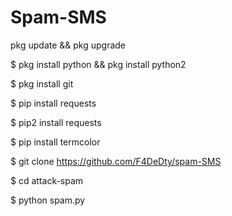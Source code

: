 # Spam-SMS
pkg update && pkg upgrade

$ pkg install python && pkg install python2

$ pkg install git

$ pip install requests

$ pip2 install requests

$ pip install termcolor

$ git clone https://github.com/F4DeDty/spam-SMS

$ cd attack-spam

$ python spam.py
